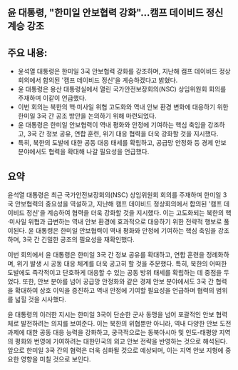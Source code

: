 ## 윤 대통령, "한미일 안보협력 강화"…캠프 데이비드 정신 계승 강조

## 주요 내용:
*   윤석열 대통령은 한미일 3국 안보협력 강화를 강조하며, 지난해 캠프 데이비드 정상회의에서 합의된 '캠프 데이비드 정신'을 계승하겠다고 밝혔다.
*   윤 대통령은 용산 대통령실에서 열린 국가안전보장회의(NSC) 상임위원회 회의를 주재하며 이같이 언급했다.
*   이번 회의는 북한의 핵·미사일 위협 고도화와 역내 안보 환경 변화에 대응하기 위한 한미일 3국 간 공조 방안을 논의하기 위해 마련되었다.
*   윤 대통령은 한미일 안보협력이 역내 평화와 안정에 기여하는 핵심 축임을 강조하고, 3국 간 정보 공유, 연합 훈련, 위기 대응 협력을 더욱 강화할 것을 지시했다.
*   특히, 북한의 도발에 대한 공동 대응 태세를 확립하고, 공급망 안정화 등 경제 안보 분야에서도 협력을 확대해 나갈 필요성을 언급했다.

## 요약

윤석열 대통령은 최근 국가안전보장회의(NSC) 상임위원회 회의를 주재하며 한미일 3국 안보협력의 중요성을 역설하고, 지난해 캠프 데이비드 정상회의에서 합의된 '캠프 데이비드 정신'을 계승하여 협력을 더욱 강화할 것을 지시했다. 이는 고도화되는 북한의 핵·미사일 위협과 급변하는 역내 안보 환경에 효과적으로 대응하기 위한 전략적 행보로 풀이된다. 윤 대통령은 한미일 안보협력이 역내 평화와 안정에 기여하는 핵심 축임을 강조하며, 3국 간 긴밀한 공조의 필요성을 재확인했다.

이번 회의에서 윤 대통령은 한미일 3국 간 정보 공유를 확대하고, 연합 훈련을 정례화하며, 위기 발생 시 공동 대응 체계를 더욱 공고히 할 것을 주문했다. 특히, 북한의 어떠한 도발에도 즉각적이고 단호하게 대응할 수 있는 공동 방위 태세를 확립하는 데 중점을 두었다. 또한, 안보 분야를 넘어 공급망 안정화와 같은 경제 안보 분야에서도 3국 간 협력을 확대하여 상호 이익을 증진하고 역내 안정에 기여할 필요성을 언급하며 협력의 범위를 넓힐 것을 시사했다.

윤 대통령의 이러한 지시는 한미일 3국이 단순한 군사 동맹을 넘어 포괄적인 안보 협력체로 발전하려는 의지를 보여준다. 이는 북한의 위협뿐만 아니라, 역내 다양한 안보 도전 과제에 대한 공동 대응 능력을 강화하고, 궁극적으로는 동북아시아 및 인도-태평양 지역의 평화와 번영에 기여하려는 대한민국의 외교 안보 전략을 반영하는 것으로 해석된다. 앞으로 한미일 3국 간의 협력은 더욱 심화될 것으로 예상되며, 이는 지역 안보 지형에 중요한 영향을 미칠 것으로 보인다.